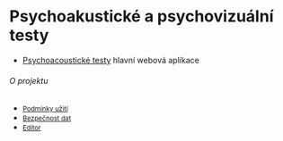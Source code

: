 # Psychoakustické a psychovizuální testy

  * [Psychoacoustické testy](/psychotest/) hlavní webová aplikace
  

###### O projektu   
  * <small> [Podmínky užití](terms.html) </small>
  * <small> [Bezpečnost dat](security.html) </small>
  * <small> [Editor](/psychotest/editor.html) </small>

